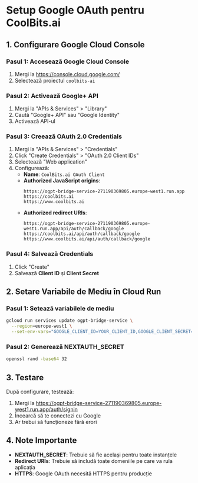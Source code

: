 # Setup Google OAuth pentru CoolBits.ai

## 1. Configurare Google Cloud Console

### Pasul 1: Accesează Google Cloud Console
1. Mergi la https://console.cloud.google.com/
2. Selectează proiectul `coolbits-ai`

### Pasul 2: Activează Google+ API
1. Mergi la "APIs & Services" > "Library"
2. Caută "Google+ API" sau "Google Identity"
3. Activează API-ul

### Pasul 3: Creează OAuth 2.0 Credentials
1. Mergi la "APIs & Services" > "Credentials"
2. Click "Create Credentials" > "OAuth 2.0 Client IDs"
3. Selectează "Web application"
4. Configurează:
   - **Name**: `CoolBits.ai OAuth Client`
   - **Authorized JavaScript origins**:
     ```
     https://ogpt-bridge-service-271190369805.europe-west1.run.app
     https://coolbits.ai
     https://www.coolbits.ai
     ```
   - **Authorized redirect URIs**:
     ```
     https://ogpt-bridge-service-271190369805.europe-west1.run.app/api/auth/callback/google
     https://coolbits.ai/api/auth/callback/google
     https://www.coolbits.ai/api/auth/callback/google
     ```

### Pasul 4: Salvează Credentials
1. Click "Create"
2. Salvează **Client ID** și **Client Secret**

## 2. Setare Variabile de Mediu în Cloud Run

### Pasul 1: Setează variabilele de mediu
```bash
gcloud run services update ogpt-bridge-service \
  --region=europe-west1 \
  --set-env-vars="GOOGLE_CLIENT_ID=YOUR_CLIENT_ID,GOOGLE_CLIENT_SECRET=YOUR_CLIENT_SECRET,NEXTAUTH_SECRET=YOUR_RANDOM_SECRET,DATABASE_URL=YOUR_DATABASE_URL"
```

### Pasul 2: Generează NEXTAUTH_SECRET
```bash
openssl rand -base64 32
```

## 3. Testare

După configurare, testează:
1. Mergi la https://ogpt-bridge-service-271190369805.europe-west1.run.app/auth/signin
2. Încearcă să te conectezi cu Google
3. Ar trebui să funcționeze fără erori

## 4. Note Importante

- **NEXTAUTH_SECRET**: Trebuie să fie același pentru toate instanțele
- **Redirect URIs**: Trebuie să includă toate domeniile pe care va rula aplicația
- **HTTPS**: Google OAuth necesită HTTPS pentru producție
